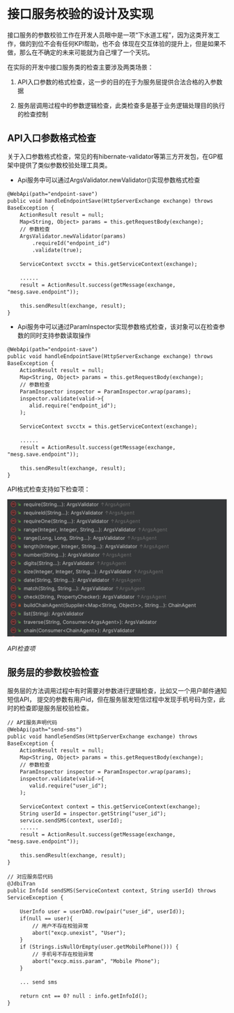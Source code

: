 # 接口服务校验的设计及实现

接口服务的参数校验工作在开发人员眼中是一项“下水道工程”，因为这类开发工作，做的到位不会有任何KPI帮助，也不会
体现在交互体验的提升上，但是如果不做，那么在不确定的未来可能就为自己埋了一个天坑。

在实际的开发中接口服务类的检查主要涉及两类场景：

1. API入口参数的格式检查，这一步的目的在于为服务层提供合法合格的入参数据

2. 服务层调用过程中的参数逻辑检查，此类检查多是基于业务逻辑处理目的执行的检查控制

## API入口参数格式检查

关于入口参数格式检查，常见的有hibernate-validator等第三方开发包，在GP框架中提供了类似参数校验处理工具类。

* Api服务中可以通过ArgsValidator.newValidator()实现参数格式检查

``` 
@WebApi(path="endpoint-save")
public void handleEndpointSave(HttpServerExchange exchange) throws BaseException {
    ActionResult result = null;
    Map<String, Object> params = this.getRequestBody(exchange);
    // 参数检查
    ArgsValidator.newValidator(params)
        .requireId("endpoint_id")
        .validate(true);
    
    ServiceContext svcctx = this.getServiceContext(exchange);
    
    ......
    result = ActionResult.success(getMessage(exchange, "mesg.save.endpoint"));

    this.sendResult(exchange, result);
}
```
* Api服务中可以通过ParamInspector实现参数格式检查，该对象可以在检查参数的同时支持参数读取操作

```
@WebApi(path="endpoint-save")
public void handleEndpointSave(HttpServerExchange exchange) throws BaseException {
    ActionResult result = null;
    Map<String, Object> params = this.getRequestBody(exchange);
    // 参数检查
    ParamInspector inspector = ParamInspector.wrap(params);
    inspector.validate(valid->{
       alid.require("endpoint_id");
    );
    
    ServiceContext svcctx = this.getServiceContext(exchange);
    
    ......
    result = ActionResult.success(getMessage(exchange, "mesg.save.endpoint"));

    this.sendResult(exchange, result);
}
```

API格式检查支持如下检查项：

![](./api-valid-meth.png)

*API检查项*

## 服务层的参数校验检查

服务层的方法调用过程中有时需要对参数进行逻辑检查，比如又一个用户邮件通知短信API，
提交的参数有用户id，但在服务层发短信过程中发现手机号码为空，此时的检查即是服务层校验检查。

```
// API服务声明代码
@WebApi(path="send-sms")
public void handleSendSms(HttpServerExchange exchange) throws BaseException {
    ActionResult result = null;
    Map<String, Object> params = this.getRequestBody(exchange);
    // 参数检查
    ParamInspector inspector = ParamInspector.wrap(params);
    inspector.validate(valid->{
       valid.require("user_id");
    );
    
    ServiceContext context = this.getServiceContext(exchange);
    String userId = inspector.getString("user_id");
    service.sendSMS(context, userId);
    ......
    result = ActionResult.success(getMessage(exchange, "mesg.save.endpoint"));

    this.sendResult(exchange, result);
}

// 对应服务层代码
@JdbiTran
public InfoId sendSMS(ServiceContext context, String userId) throws ServiceException {

    UserInfo user = userDAO.row(pair("user_id", userId));
    if(null == user){
        // 用户不存在校验异常
        abort("excp.unexist", "User");
    }
    if (Strings.isNullOrEmpty(user.getMobilePhone())) {
        // 手机号不存在校验异常
        abort("excp.miss.param", "Mobile Phone");
    }
    
    ... send sms 

    return cnt == 0? null : info.getInfoId();
}
```
